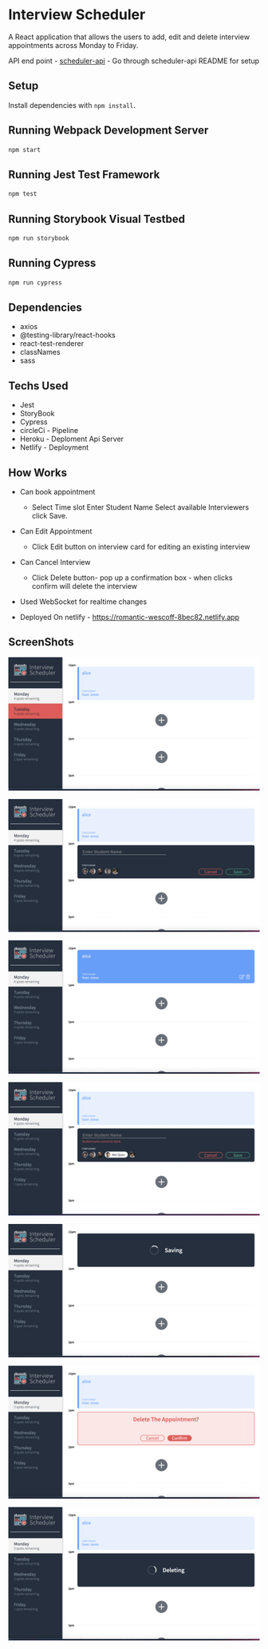 # Interview Scheduler
A React application that allows the users to add, edit and delete interview appointments across Monday to Friday.

API end point - [scheduler-api](https://github.com/RameesaRijas/scheduler-api) - Go through scheduler-api README for setup

## Setup

Install dependencies with `npm install`.

## Running Webpack Development Server

```sh
npm start
```

## Running Jest Test Framework

```sh
npm test
```

## Running Storybook Visual Testbed

```sh
npm run storybook
```

## Running Cypress

```sh
npm run cypress
```
## Dependencies

- axios
- @testing-library/react-hooks
- react-test-renderer
- classNames
- sass

## Techs Used

- Jest
- StoryBook
- Cypress
- circleCi - Pipeline
- Heroku - Deploment Api Server
- Netlify - Deployment

## How Works
- Can book appointment
  - Select Time slot Enter Student Name Select available Interviewers click Save.

- Can Edit Appointment
  - Click Edit button on interview      card for editing an existing interview

- Can Cancel Interview
  - Click Delete button- pop up a confirmation box - when clicks confirm will delete the interview


- Used WebSocket for realtime changes

- Deployed On netlify - https://romantic-wescoff-8bec82.netlify.app



## ScreenShots
!["Home screenshot, Listed Interviews, Days, Remaining spots in that perticular day"](https://raw.githubusercontent.com/RameesaRijas/scheduler/master/docs/Home.png)

!["Create New Appointment, input field for typing student name, Interviewer List to Select"](https://raw.githubusercontent.com/RameesaRijas/scheduler/master/docs/Create.png)

!["When hover Edit & Delete Button"](https://raw.githubusercontent.com/RameesaRijas/scheduler/master/docs/Edit%26Delete.png)

!["Validation When Creating and editing Appointment"](https://raw.githubusercontent.com/RameesaRijas/scheduler/master/docs/Validation.png)

!["When Saving User Friendly status loader"](https://raw.githubusercontent.com/RameesaRijas/scheduler/master/docs/Saving.png)

!["When Click Delete confirmation box"](https://raw.githubusercontent.com/RameesaRijas/scheduler/master/docs/Delete.png)

!["Click Confirm status loader with message Deleting"](https://raw.githubusercontent.com/RameesaRijas/scheduler/master/docs/Deleting.png)